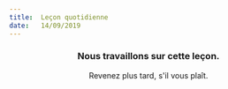 ```yaml
---
title:  Leçon quotidienne
date:   14/09/2019
---
```


### <center>Nous travaillons sur cette leçon.</center>
<center>Revenez plus tard, s'il vous plaît.</center>